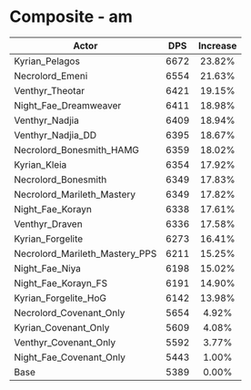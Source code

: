 # Composite - am
| Actor | DPS | Increase |
|---|:---:|:---:|
|Kyrian_Pelagos|6672|23.82%|
|Necrolord_Emeni|6554|21.63%|
|Venthyr_Theotar|6421|19.15%|
|Night_Fae_Dreamweaver|6411|18.98%|
|Venthyr_Nadjia|6409|18.94%|
|Venthyr_Nadjia_DD|6395|18.67%|
|Necrolord_Bonesmith_HAMG|6359|18.02%|
|Kyrian_Kleia|6354|17.92%|
|Necrolord_Bonesmith|6349|17.83%|
|Necrolord_Marileth_Mastery|6349|17.82%|
|Night_Fae_Korayn|6338|17.61%|
|Venthyr_Draven|6336|17.58%|
|Kyrian_Forgelite|6273|16.41%|
|Necrolord_Marileth_Mastery_PPS|6211|15.25%|
|Night_Fae_Niya|6198|15.02%|
|Night_Fae_Korayn_FS|6191|14.90%|
|Kyrian_Forgelite_HoG|6142|13.98%|
|Necrolord_Covenant_Only|5654|4.92%|
|Kyrian_Covenant_Only|5609|4.08%|
|Venthyr_Covenant_Only|5592|3.77%|
|Night_Fae_Covenant_Only|5443|1.00%|
|Base|5389|0.00%|
